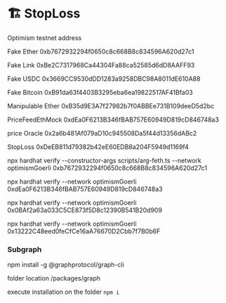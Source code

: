 # 🏗 StopLoss

Optimism testnet address

Fake Ether 0xb7672932294f0650c8c668B8c834596A620d27c1

Fake Link 0xBe2C7317968Ca44304Fa88ca52585d6dD8AAFF93

Fake USDC 0x3669CC9530dDD1283a9258DBC98A8011dE610A88

Fake Bitcoin 0xB91da63f4403B3295eba6ea19822517AF41Bfa03

Manipulable Ether 0xB35d9E3A7f27982b7f0ABBEe731B109deeD5d2bc

PriceFeedEthMock 0xdEa0F6213B346fBAB757E60949D819cD846748a3

price Oracle 0x2a6b481Af079aD10c945508Da5f44d13356dABc2

StopLoss 0xDeEB811d79382b42eE60EDB8a204F5949d1169f4

npx hardhat verify --constructor-args scripts/arg-feth.ts --network optimismGoerli 0xb7672932294f0650c8c668B8c834596A620d27c1 

npx hardhat verify --network optimismGoerli 0xdEa0F6213B346fBAB757E60949D819cD846748a3

npx hardhat verify --network optimismGoerli 0x0BAf2a63a033C5CE873f5D8c12390B541B20d909

npx hardhat verify --network optimismGoerli 0x13222C48eed0feCfCe16aA76670D2Cbb7f7B0b6F

### Subgraph

npm install -g @graphprotocol/graph-cli

folder location /packages/graph

execute installation on the folder
```npm i```
